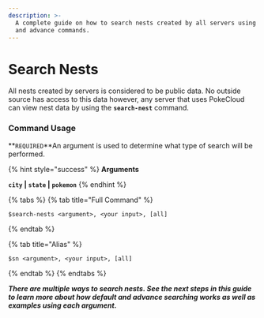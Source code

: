```yaml
---
description: >-
  A complete guide on how to search nests created by all servers using default
  and advance commands.
---
```


# Search Nests

All nests created by servers is considered to be public data. No outside source has access to this data however, any server that uses PokeCloud can view nest data by using the **`search-nest`** command.

### Command Usage

**`REQUIRED`**An argument is used to determine what type of search will be performed.

{% hint style="success" %}
**Arguments**

**`city` \| `state` \| `pokemon`**
{% endhint %}

{% tabs %}
{% tab title="Full Command" %}
```text
$search-nests <argument>, <your input>, [all]
```
{% endtab %}

{% tab title="Alias" %}
```text
$sn <argument>, <your input>, [all]
```
{% endtab %}
{% endtabs %}

_**There are multiple ways to search nests. See the next steps in this guide to learn more about how default and advance searching works as well as examples using each argument.**_ 


